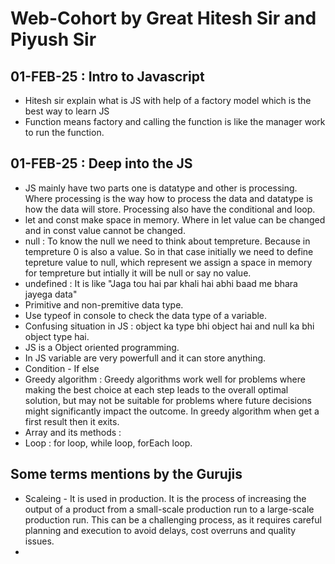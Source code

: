 # Web-Cohort by Great Hitesh Sir and Piyush Sir

## 01-FEB-25 : Intro to Javascript

- Hitesh sir explain what is JS with help of a factory model which is the best way to learn JS
- Function means factory and calling the function is like the manager work to run the function.

## 01-FEB-25 : Deep into the JS

- JS mainly have two parts one is datatype and other is processing. Where processing is the way how to process the data and datatype is how the data will store. Processing also have the conditional and loop.
- let and const make space in memory. Where in let value can be changed and in const value cannot be changed.
- null : To know the null we need to think about tempreture. Because in tempreture 0 is also a value. So in that case initially we need to define tepreture value to null, which represent we assign a space in memory for tempreture but intially it will be null or say no value.
- undefined : It is like "Jaga tou hai par khali hai abhi baad me bhara jayega data"
- Primitive and non-premitive data type.
- Use typeof in console to check the data type of a variable.
- Confusing situation in JS : object ka type bhi object hai and null ka bhi object type hai.
- JS is a Object oriented programming.
- In JS variable are very powerfull and it can store anything.
- Condition - If else
- Greedy algorithm : Greedy algorithms work well for problems where making the best choice at each step leads to the overall optimal solution, but may not be suitable for problems where future decisions might significantly impact the outcome. In greedy algorithm when get a first result then it exits.
- Array and its methods :
- Loop : for loop, while loop, forEach loop.

## Some terms mentions by the Gurujis

- Scaleing - It is used in production. It is the process of increasing the output of a product from a small-scale production run to a large-scale production run. This can be a challenging process, as it requires careful planning and execution to avoid delays, cost overruns and quality issues.
-
